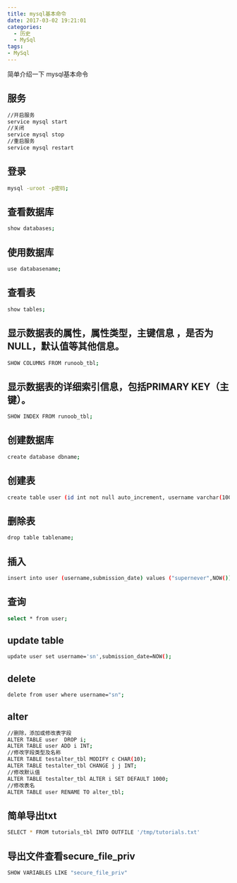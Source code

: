 ```yaml
---
title: mysql基本命令
date: 2017-03-02 19:21:01
categories:
  - 历史
  - MySql
tags:
- MySql
---
```

简单介绍一下 mysql基本命令
<!--more-->
## 服务
```bash
//开启服务
service mysql start
//关闭
service mysql stop
//重启服务
service mysql restart
```
## 登录
```bash
mysql -uroot -p密码;
```
## 查看数据库
```bash
show databases;
```

## 使用数据库
```bash
use databasename;
```
## 查看表
```bash
show tables;
```
## 显示数据表的属性，属性类型，主键信息 ，是否为 NULL，默认值等其他信息。
```bash
SHOW COLUMNS FROM runoob_tbl;
```
## 显示数据表的详细索引信息，包括PRIMARY KEY（主键）。

```bash
SHOW INDEX FROM runoob_tbl;
```

## 创建数据库
```bash
create database dbname;
```
## 创建表
```bash
create table user (id int not null auto_increment, username varchar(100) not null, submission_date date , primary key (id) );
```

## 删除表
```bash
drop table tablename;

```
## 插入
```bash
insert into user (username,submission_date) values ("supernever",NOW());
```

## 查询
```bash
select * from user;
```
## update table
```bash
update user set username='sn',submission_date=NOW();
```
## delete 
```bash
delete from user where username="sn";

```
## alter
```bash
//删除，添加或修改表字段
ALTER TABLE user  DROP i;
ALTER TABLE user ADD i INT;
//修改字段类型及名称
ALTER TABLE testalter_tbl MODIFY c CHAR(10);
ALTER TABLE testalter_tbl CHANGE j j INT;
//修改默认值
ALTER TABLE testalter_tbl ALTER i SET DEFAULT 1000;
//修改表名
ALTER TABLE user RENAME TO alter_tbl;
```
## 简单导出txt
```bash
SELECT * FROM tutorials_tbl INTO OUTFILE '/tmp/tutorials.txt'
```

## 导出文件查看secure_file_priv

```bash
SHOW VARIABLES LIKE "secure_file_priv"
```